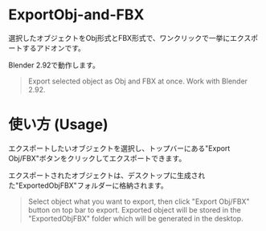 # ExportObj-and-FBX

選択したオブジェクトをObj形式とFBX形式で、ワンクリックで一挙にエクスポートするアドオンです。

Blender 2.92で動作します。
> Export selected object as Obj and FBX at once.
> Work with Blender 2.92.

# 使い方 (Usage)
エクスポートしたいオブジェクトを選択し、トップバーにある"Export Obj/FBX"ボタンをクリックしてエクスポートできます。

エクスポートされたオブジェクトは、デスクトップに生成された"ExportedObjFBX"フォルダーに格納されます。
> Select object what you want to export, then click "Export Obj/FBX" button on top bar to export.
> Exported object will be stored in the "ExportedObjFBX" folder which will be generated in the desktop.


